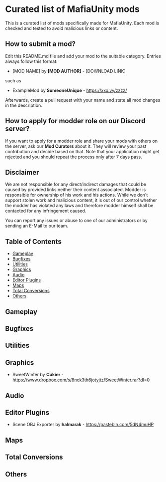 # Curated list of MafiaUnity mods

This is a curated list of mods specifically made for MafiaUnity. Each mod is checked and tested to avoid malicious links or content.

## How to submit a mod?

Edit this README.md file and add your mod to the suitable category. Entries always follow this format:

- [MOD NAME] by **[MOD AUTHOR]** - [DOWNLOAD LINK]

such as
- ExampleMod by **SomeoneUnique** - https://xxx.yy/zzzz/

Afterwards, create a pull request with your name and state all mod changes in the description.

## How to apply for modder role on our Discord server?

If you want to apply for a modder role and share your mods with others on the server, ask our **Mod Curators** about it. They will review your past contribution and decide based on that. Note that your application might get rejected and you should repeat the process only after 7 days pass.

## Disclaimer

We are not responsible for any direct/indirect damages that could be caused by provided links neither their content associated. Modder is responsible for ownership of his work and his actions. While we don't support stolen work and malicious content, it is out of our control whether the modder has violated any laws and therefore modder himself shall be contacted for any infringement caused.

You can report any issues or abuse to one of our administrators or by sending an E-Mail to our team.


## Table of Contents

- [Gameplay](#gameplay)
- [Bugfixes](#bugfixes)
- [Utilities](#utilities)
- [Graphics](#graphics)
- [Audio](#Audio)
- [Editor Plugins](#editor-plugins)
- [Maps](#maps)
- [Total Conversions](#total-conversions)
- [Others](#others)

## Gameplay ##

## Bugfixes ##

## Utilities ##

## Graphics ##
- SweetWinter by **Cukier** - https://www.dropbox.com/s/8nck3th6jotyjtz/SweetWinter.rar?dl=0

## Audio ##

## Editor Plugins ##
- Scene OBJ Exporter by **halmarak** - https://pastebin.com/5dN4muHP

## Maps ##

## Total Conversions ##

## Others ##


